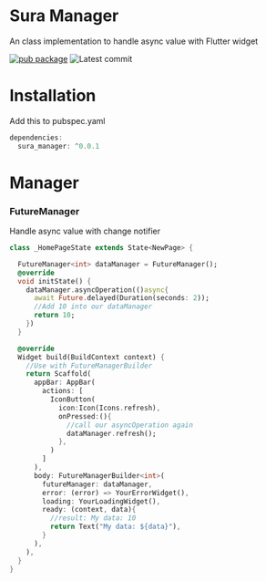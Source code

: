# Sura Manager

An class implementation to handle async value with Flutter widget

[![pub package](https://img.shields.io/badge/pub-0.0.1-blueviolet.svg)](https://pub.dev/packages/sura_manager)
![Latest commit](https://badgen.net/github/last-commit/asurraa/sura_manager)


# Installation

Add this to pubspec.yaml

```dart
dependencies:
  sura_manager: ^0.0.1
```

# Manager

### FutureManager

Handle async value with change notifier

```dart
class _HomePageState extends State<NewPage> {

  FutureManager<int> dataManager = FutureManager();
  @override
  void initState() {
    dataManager.asyncOperation(()async{
      await Future.delayed(Duration(seconds: 2));
      //Add 10 into our dataManager
      return 10;
    })
  }

  @override
  Widget build(BuildContext context) {
    //Use with FutureManagerBuilder
    return Scaffold(
      appBar: AppBar(
        actions: [
          IconButton(
            icon:Icon(Icons.refresh),
            onPressed:(){
              //call our asyncOperation again
              dataManager.refresh();
            },
          )
        ]
      ),
      body: FutureManagerBuilder<int>(
        futureManager: dataManager,
        error: (error) => YourErrorWidget(),
        loading: YourLoadingWidget(),
        ready: (context, data){
          //result: My data: 10
          return Text("My data: ${data}"),
        }
      ),
    ),
  }
}
```

